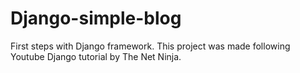 # Django-simple-blog
First steps with Django framework. This project was made following Youtube Django tutorial by The Net Ninja.
